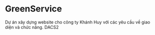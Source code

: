 # GreenService
Dự án xây dựng website cho công ty Khánh Huy với các yêu cầu về giao diện và chức năng. DACS2
